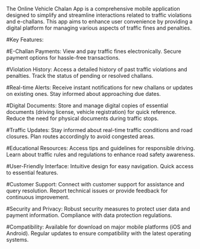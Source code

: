 The Online Vehicle Chalan App is a comprehensive mobile application designed to simplify and streamline interactions related to traffic violations and e-challans. This app aims to enhance user convenience by providing a digital platform for managing various aspects of traffic fines and penalties.

#Key Features:

#E-Challan Payments:
View and pay traffic fines electronically.
Secure payment options for hassle-free transactions.

#Violation History:
Access a detailed history of past traffic violations and penalties.
Track the status of pending or resolved challans.

#Real-time Alerts:
Receive instant notifications for new challans or updates on existing ones.
Stay informed about approaching due dates.

#Digital Documents:
Store and manage digital copies of essential documents (driving license, vehicle registration) for quick reference.
Reduce the need for physical documents during traffic stops.

#Traffic Updates:
Stay informed about real-time traffic conditions and road closures.
Plan routes accordingly to avoid congested areas.

#Educational Resources:
Access tips and guidelines for responsible driving.
Learn about traffic rules and regulations to enhance road safety awareness.

#User-Friendly Interface:
Intuitive design for easy navigation.
Quick access to essential features.

#Customer Support:
Connect with customer support for assistance and query resolution.
Report technical issues or provide feedback for continuous improvement.

#Security and Privacy:
Robust security measures to protect user data and payment information.
Compliance with data protection regulations.

#Compatibility:
Available for download on major mobile platforms (iOS and Android).
Regular updates to ensure compatibility with the latest operating systems.
